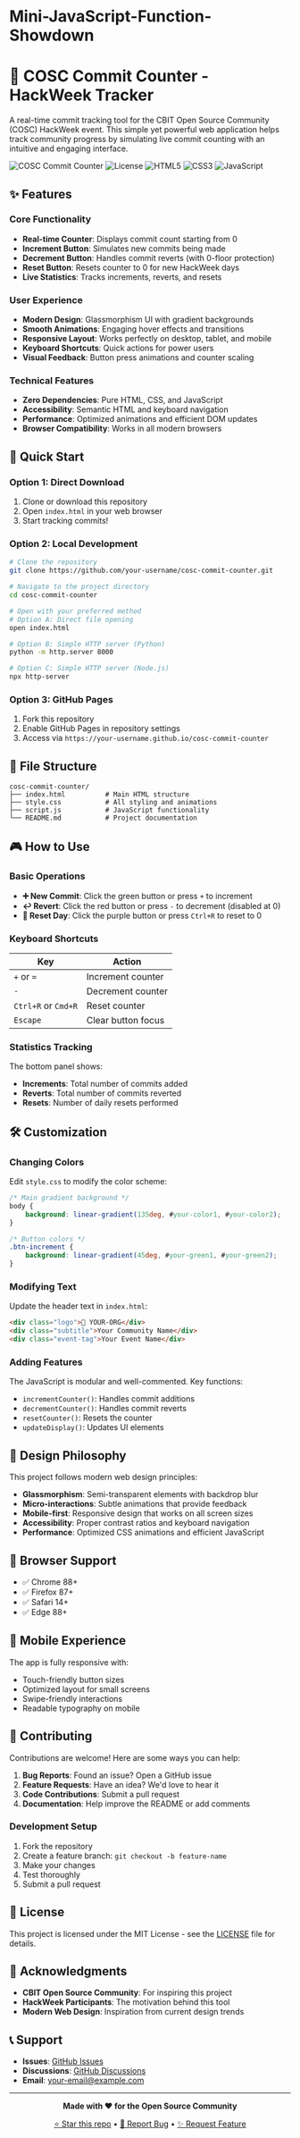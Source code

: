 # Mini-JavaScript-Function-Showdown
# 🚀 COSC Commit Counter - HackWeek Tracker

A real-time commit tracking tool for the CBIT Open Source Community (COSC) HackWeek event. This simple yet powerful web application helps track community progress by simulating live commit counting with an intuitive and engaging interface.

![COSC Commit Counter](https://img.shields.io/badge/COSC-Commit%20Counter-blue)
![License](https://img.shields.io/badge/license-MIT-green)
![HTML5](https://img.shields.io/badge/HTML5-E34F26?logo=html5&logoColor=white)
![CSS3](https://img.shields.io/badge/CSS3-1572B6?logo=css3&logoColor=white)
![JavaScript](https://img.shields.io/badge/JavaScript-F7DF1E?logo=javascript&logoColor=black)

## ✨ Features

### Core Functionality
- **Real-time Counter**: Displays commit count starting from 0
- **Increment Button**: Simulates new commits being made
- **Decrement Button**: Handles commit reverts (with 0-floor protection)
- **Reset Button**: Resets counter to 0 for new HackWeek days
- **Live Statistics**: Tracks increments, reverts, and resets

### User Experience
- **Modern Design**: Glassmorphism UI with gradient backgrounds
- **Smooth Animations**: Engaging hover effects and transitions
- **Responsive Layout**: Works perfectly on desktop, tablet, and mobile
- **Keyboard Shortcuts**: Quick actions for power users
- **Visual Feedback**: Button press animations and counter scaling

### Technical Features
- **Zero Dependencies**: Pure HTML, CSS, and JavaScript
- **Accessibility**: Semantic HTML and keyboard navigation
- **Performance**: Optimized animations and efficient DOM updates
- **Browser Compatibility**: Works in all modern browsers

## 🚀 Quick Start

### Option 1: Direct Download
1. Clone or download this repository
2. Open `index.html` in your web browser
3. Start tracking commits!

### Option 2: Local Development
```bash
# Clone the repository
git clone https://github.com/your-username/cosc-commit-counter.git

# Navigate to the project directory
cd cosc-commit-counter

# Open with your preferred method
# Option A: Direct file opening
open index.html

# Option B: Simple HTTP server (Python)
python -m http.server 8000

# Option C: Simple HTTP server (Node.js)
npx http-server
```

### Option 3: GitHub Pages
1. Fork this repository
2. Enable GitHub Pages in repository settings
3. Access via `https://your-username.github.io/cosc-commit-counter`

## 📁 File Structure

```
cosc-commit-counter/
├── index.html          # Main HTML structure
├── style.css           # All styling and animations
├── script.js           # JavaScript functionality
└── README.md           # Project documentation
```

## 🎮 How to Use

### Basic Operations
- **➕ New Commit**: Click the green button or press `+` to increment
- **↩️ Revert**: Click the red button or press `-` to decrement (disabled at 0)
- **🔄 Reset Day**: Click the purple button or press `Ctrl+R` to reset to 0

### Keyboard Shortcuts
| Key | Action |
|-----|--------|
| `+` or `=` | Increment counter |
| `-` | Decrement counter |
| `Ctrl+R` or `Cmd+R` | Reset counter |
| `Escape` | Clear button focus |

### Statistics Tracking
The bottom panel shows:
- **Increments**: Total number of commits added
- **Reverts**: Total number of commits reverted
- **Resets**: Number of daily resets performed

## 🛠️ Customization

### Changing Colors
Edit `style.css` to modify the color scheme:
```css
/* Main gradient background */
body {
    background: linear-gradient(135deg, #your-color1, #your-color2);
}

/* Button colors */
.btn-increment {
    background: linear-gradient(45deg, #your-green1, #your-green2);
}
```

### Modifying Text
Update the header text in `index.html`:
```html
<div class="logo">🚀 YOUR-ORG</div>
<div class="subtitle">Your Community Name</div>
<div class="event-tag">Your Event Name</div>
```

### Adding Features
The JavaScript is modular and well-commented. Key functions:
- `incrementCounter()`: Handles commit additions
- `decrementCounter()`: Handles commit reverts
- `resetCounter()`: Resets the counter
- `updateDisplay()`: Updates UI elements

## 🎨 Design Philosophy

This project follows modern web design principles:

- **Glassmorphism**: Semi-transparent elements with backdrop blur
- **Micro-interactions**: Subtle animations that provide feedback
- **Mobile-first**: Responsive design that works on all screen sizes
- **Accessibility**: Proper contrast ratios and keyboard navigation
- **Performance**: Optimized CSS animations and efficient JavaScript

## 🔧 Browser Support

- ✅ Chrome 88+
- ✅ Firefox 87+
- ✅ Safari 14+
- ✅ Edge 88+

## 📱 Mobile Experience

The app is fully responsive with:
- Touch-friendly button sizes
- Optimized layout for small screens
- Swipe-friendly interactions
- Readable typography on mobile

## 🤝 Contributing

Contributions are welcome! Here are some ways you can help:

1. **Bug Reports**: Found an issue? Open a GitHub issue
2. **Feature Requests**: Have an idea? We'd love to hear it
3. **Code Contributions**: Submit a pull request
4. **Documentation**: Help improve the README or add comments

### Development Setup
1. Fork the repository
2. Create a feature branch: `git checkout -b feature-name`
3. Make your changes
4. Test thoroughly
5. Submit a pull request

## 📄 License

This project is licensed under the MIT License - see the [LICENSE](LICENSE) file for details.

## 🙏 Acknowledgments

- **CBIT Open Source Community**: For inspiring this project
- **HackWeek Participants**: The motivation behind this tool
- **Modern Web Design**: Inspiration from current design trends

## 📞 Support

- **Issues**: [GitHub Issues](https://github.com/your-username/cosc-commit-counter/issues)
- **Discussions**: [GitHub Discussions](https://github.com/your-username/cosc-commit-counter/discussions)
- **Email**: your-email@example.com

---

<div align="center">

**Made with ❤️ for the Open Source Community**

[⭐ Star this repo](https://github.com/your-username/cosc-commit-counter) • [🐛 Report Bug](https://github.com/your-username/cosc-commit-counter/issues) • [✨ Request Feature](https://github.com/your-username/cosc-commit-counter/issues)

</div>
